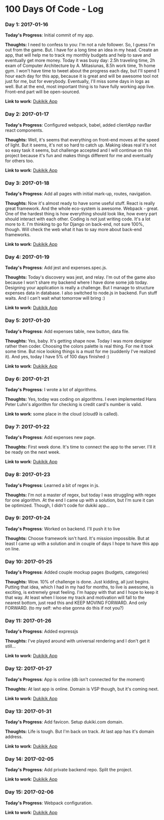 # 100 Days Of Code - Log

### Day 1: 2017-01-16

**Today's Progress**: Initial commit of my app.

**Thoughts:** I need to confess to you: I'm not a rule follower. So, I guess I'm
out from the game. But. I have for a long time an idea in my head. Create an
app, that will help me to track my monthly budgets and help to save and
eventually get more money.
Today it was busy day: 2.5h traveling time, 2h exam of
Computer Architecture by A. Mitasiunas, 8.5h work time, 1h home gym. I won't have
time to tweet about the progress each day, but I'll spend 1 hour each day for
this app, because it is great and will be awesome tool not just for me, but for
everybody. Eventually, I'll miss some days in logs as well. But at the end, most
important thing is to have fully working app live.
Front-end part will be open-sourced.

**Link to work**: [Dukikik App](https://github.com/evaldasg/dukikik)

### Day 2: 2017-01-17

**Today's Progress**: Configured webpack, babel, added clientApp navBar react
components.

**Thoughts:** Well, it's seems that everything on front-end moves at the speed
of light. But it seems, it's not so hard to catch up.
Making ideas real it's not so easy task it seems, but challenge accepted and I
will continue on this project because it's fun and makes things different for me
and eventually for others too.

**Link to work**: [Dukikik App](https://github.com/evaldasg/dukikik)

### Day 3: 2017-01-18

**Today's Progress**: Add all pages with initial mark-up, routes, navigation.

**Thoughts:** Now it's almost ready to have some useful stuff. React is really
great framework. And the whole eco-system is awesome. Webpack - great. One of
the hardest thing is how everything should look like, how every part should
interact with each other. Coding is not just writing code. It's a lot more to
it. I'm thinking to go for Django on back-end, not sure 100%, though. Will check
the web what it has to say more about back-end frameworks.

**Link to work**: [Dukikik App](https://github.com/evaldasg/dukikik)

### Day 4: 2017-01-19

**Today's Progress**: Add jest and expenses.spec.js.

**Thoughts:** Today's discovery was jest, and relay.
I'm out of the game also because I won't share my backend where I have done some job
today. Designing your application is really a challenge. But I manage to
structure expenses data in database. I also switched to node.js in backend. Fun
stuff waits. And I can't wait what tomorrow will bring :)

**Link to work**: [Dukikik App](https://github.com/evaldasg/dukikik)

### Day 5: 2017-01-20

**Today's Progress**: Add expenses table, new button, data file.

**Thoughts:** Yes, baby. It's getting shape now. Today I was more designer
rather then coder. Choosing the colors palette is real thing. For me it took
some time. But nice looking things is a must for me (suddenly I've realized
it). And yes, today I have 5% of 100 days finished :)

**Link to work**: [Dukikik App](https://github.com/evaldasg/dukikik)

### Day 6: 2017-01-21

**Today's Progress**: I wrote a lot of algorithms.

**Thoughts:** Yes, today was coding on algorithms. I even implemented Hans Peter
Luhn's algorithm for checking is credit card's number is valid.

**Link to work**: some place in the cloud (cloud9 is called).

### Day 7: 2017-01-22

**Today's Progress**: Add expenses new page.

**Thoughts:** First week done. It's time to connect the app to the server. I'll
it be ready on the next week.

**Link to work**: [Dukikik App](https://github.com/evaldasg/dukikik)

### Day 8: 2017-01-23

**Today's Progress**: Learned a bit of regex in js.

**Thoughts:** I'm not a master of regex, but today I was struggling with regex
for one algorithm. At the end I came up with a solution, but I'm sure it can be
  optimized. Though, I didn't code for dukiki app...

### Day 9: 2017-01-24

**Today's Progress**: Worked on backend. I'll push it to live

**Thoughts:** Choose framework isn't hard. It's mission impossible. But at least
I came up with a solution and in couple of days I hope to have this app on
line.

### Day 10: 2017-01-25

**Today's Progress**: Added couple mockup pages (budgets, categories)

**Thoughts:** Wow. 10% of challenge is done. Just kidding, all just begins.
Putting that idea, which I had in my had for months, to live is awesome, is exciting, is
extremely great feeling. I'm happy with that and I hope to keep it that way. At
least when I loose my track and motivation will fall to the nearest bottom, just
read this and KEEP MOVING FORWARD. And only FORWARD. (to my self: who else gonna
do this if not you?)

### Day 11: 2017-01-26

**Today's Progress**: Added expressjs

**Thoughts:** I've played around with universal rendering and I don't get it
still...

**Link to work**: [Dukikik App](https://github.com/evaldasg/dukikik)

### Day 12: 2017-01-27

**Today's Progress**: App is online (db isn't connected for the moment)

**Thoughts:** At last app is online. Domain is VSP though, but it's coming next.

**Link to work**: [Dukikik App](https://github.com/evaldasg/dukikik)

### Day 13: 2017-01-31

**Today's Progress**: Add favicon. Setup dukiki.com domain.

**Thoughts:** Life is tough. But I'm back on track. At last app has it's domain
address.

**Link to work**: [Dukikik App](http://www.dukiki.com)

### Day 14: 2017-02-05

**Today's Progress**: Add private backend repo. Split the project.

**Link to work**: [Dukikik App](https://dukiki.com)

### Day 15: 2017-02-06

**Today's Progress**: Webpack configuration.

**Link to work**: [Dukikik App](https://dukiki.com)
